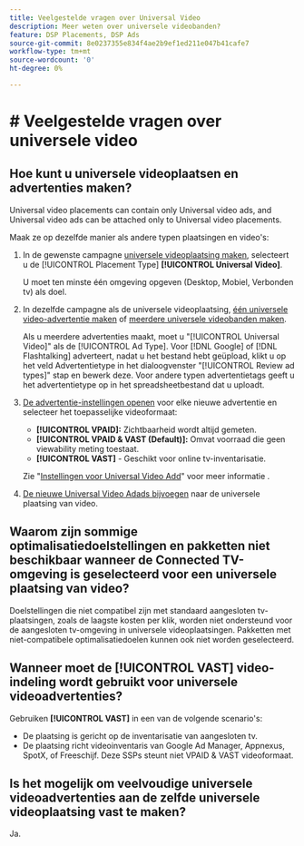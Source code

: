 ```yaml
---
title: Veelgestelde vragen over Universal Video
description: Meer weten over universele videobanden?
feature: DSP Placements, DSP Ads
source-git-commit: 8e0237355e834f4ae2b9ef1ed211e047b41cafe7
workflow-type: tm+mt
source-wordcount: '0'
ht-degree: 0%

---
```


# # Veelgestelde vragen over universele video

## Hoe kunt u universele videoplaatsen en advertenties maken?

Universal video placements can contain only Universal video ads, and Universal video ads can be attached only to Universal video placements.

Maak ze op dezelfde manier als andere typen plaatsingen en video&#39;s:

1. In de gewenste campagne [universele videoplaatsing maken](/help/dsp/campaign-management/placements/placement-create.md), selecteert u de [!UICONTROL Placement Type] **[!UICONTROL Universal Video]**.

   U moet ten minste één omgeving opgeven (Desktop, Mobiel, Verbonden tv) als doel.

1. In dezelfde campagne als de universele videoplaatsing, [één universele video-advertentie maken](/help/dsp/campaign-management/ads/ad-create.md) of [meerdere universele videobanden maken](/help/dsp/campaign-management/ads/ad-create-multiple.md).

   Als u meerdere advertenties maakt, moet u &quot;[!UICONTROL Universal Video]&quot; als de [!UICONTROL Ad Type]. Voor [!DNL Google] of [!DNL Flashtalking] adverteert, nadat u het bestand hebt geüpload, klikt u op het veld Advertentietype in het dialoogvenster &quot;[!UICONTROL Review ad types]&quot; stap en bewerk deze. Voor andere typen advertentietags geeft u het advertentietype op in het spreadsheetbestand dat u uploadt.

1. [De advertentie-instellingen openen](/help/dsp/campaign-management/ads/ad-edit.md) voor elke nieuwe advertentie en selecteer het toepasselijke videoformaat:

   * **[!UICONTROL VPAID]:** Zichtbaarheid wordt altijd gemeten.
   * **[!UICONTROL VPAID & VAST (Default)]:** Omvat voorraad die geen viewability meting toestaat.
   * **[!UICONTROL VAST]** - Geschikt voor online tv-inventarisatie.

   Zie &quot;[Instellingen voor Universal Video Add](/help/dsp/campaign-management/ads/ad-settings-universal-video.md)&quot; voor meer informatie .

1. [De nieuwe Universal Video Adads bijvoegen](/help/dsp/campaign-management/ads/ad-attach-to-placement.md) naar de universele plaatsing van video.

## Waarom zijn sommige optimalisatiedoelstellingen en pakketten niet beschikbaar wanneer de Connected TV-omgeving is geselecteerd voor een universele plaatsing van video?

Doelstellingen die niet compatibel zijn met standaard aangesloten tv-plaatsingen, zoals de laagste kosten per klik, worden niet ondersteund voor de aangesloten tv-omgeving in universele videoplaatsingen. Pakketten met niet-compatibele optimalisatiedoelen kunnen ook niet worden geselecteerd.

## Wanneer moet de **[!UICONTROL VAST]** video-indeling wordt gebruikt voor universele videoadvertenties?

Gebruiken **[!UICONTROL VAST]** in een van de volgende scenario&#39;s:

* De plaatsing is gericht op de inventarisatie van aangesloten tv.
* De plaatsing richt videoinventaris van Google Ad Manager, Appnexus, SpotX, of Freeschijf. Deze SSPs steunt niet VPAID &amp; VAST videoformaat.

## Is het mogelijk om veelvoudige universele videoadvertenties aan de zelfde universele videoplaatsing vast te maken?

Ja.
